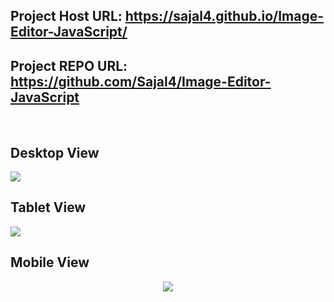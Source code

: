 ## Project Host URL: https://sajal4.github.io/Image-Editor-JavaScript/
## Project REPO URL: https://github.com/Sajal4/Image-Editor-JavaScript
<br>
<h2>Desktop View</h2>
<a href='https://www.linkpicture.com/view.php?img=LPic63ebe38a49cac653994933'><img src='https://www.linkpicture.com/q/Desktop_view.jpg' type='image'></a>
<br>
<h2>Tablet View</h2>
<a href='https://www.linkpicture.com/view.php?img=LPic63ebe3df846af1533203975'><img src='https://www.linkpicture.com/q/Tablet_view.jpg' type='image'></a>
<br>
<h2>Mobile View</h2>
<p align="center"><img src="https://www.linkpicture.com/q/Mobile_view.jpg" type="image"></p>
<br>